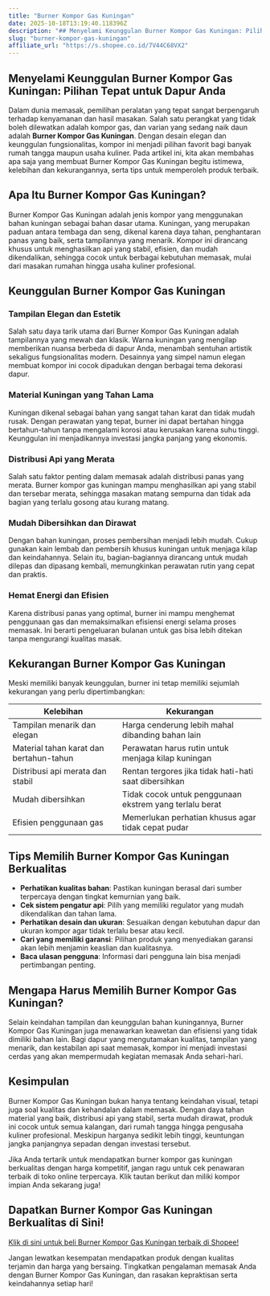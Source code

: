```yaml
---
title: "Burner Kompor Gas Kuningan"
date: 2025-10-18T13:19:40.118396Z
description: "## Menyelami Keunggulan Burner Kompor Gas Kuningan: Pilihan Tepat untuk Dapur Anda..."
slug: "burner-kompor-gas-kuningan"
affiliate_url: "https://s.shopee.co.id/7V44C68VX2"
---
```

## Menyelami Keunggulan Burner Kompor Gas Kuningan: Pilihan Tepat untuk Dapur Anda

Dalam dunia memasak, pemilihan peralatan yang tepat sangat berpengaruh terhadap kenyamanan dan hasil masakan. Salah satu perangkat yang tidak boleh dilewatkan adalah kompor gas, dan varian yang sedang naik daun adalah **Burner Kompor Gas Kuningan**. Dengan desain elegan dan keunggulan fungsionalitas, kompor ini menjadi pilihan favorit bagi banyak rumah tangga maupun usaha kuliner. Pada artikel ini, kita akan membahas apa saja yang membuat Burner Kompor Gas Kuningan begitu istimewa, kelebihan dan kekurangannya, serta tips untuk memperoleh produk terbaik.

## Apa Itu Burner Kompor Gas Kuningan?

Burner Kompor Gas Kuningan adalah jenis kompor yang menggunakan bahan kuningan sebagai bahan dasar utama. Kuningan, yang merupakan paduan antara tembaga dan seng, dikenal karena daya tahan, penghantaran panas yang baik, serta tampilannya yang menarik. Kompor ini dirancang khusus untuk menghasilkan api yang stabil, efisien, dan mudah dikendalikan, sehingga cocok untuk berbagai kebutuhan memasak, mulai dari masakan rumahan hingga usaha kuliner profesional.

## Keunggulan Burner Kompor Gas Kuningan

### Tampilan Elegan dan Estetik

Salah satu daya tarik utama dari Burner Kompor Gas Kuningan adalah tampilannya yang mewah dan klasik. Warna kuningan yang mengilap memberikan nuansa berbeda di dapur Anda, menambah sentuhan artistik sekaligus fungsionalitas modern. Desainnya yang simpel namun elegan membuat kompor ini cocok dipadukan dengan berbagai tema dekorasi dapur.

### Material Kuningan yang Tahan Lama

Kuningan dikenal sebagai bahan yang sangat tahan karat dan tidak mudah rusak. Dengan perawatan yang tepat, burner ini dapat bertahan hingga bertahun-tahun tanpa mengalami korosi atau kerusakan karena suhu tinggi. Keunggulan ini menjadikannya investasi jangka panjang yang ekonomis.

### Distribusi Api yang Merata

Salah satu faktor penting dalam memasak adalah distribusi panas yang merata. Burner kompor gas kuningan mampu menghasilkan api yang stabil dan tersebar merata, sehingga masakan matang sempurna dan tidak ada bagian yang terlalu gosong atau kurang matang.

### Mudah Dibersihkan dan Dirawat

Dengan bahan kuningan, proses pembersihan menjadi lebih mudah. Cukup gunakan kain lembab dan pembersih khusus kuningan untuk menjaga kilap dan keindahannya. Selain itu, bagian-bagiannya dirancang untuk mudah dilepas dan dipasang kembali, memungkinkan perawatan rutin yang cepat dan praktis.

### Hemat Energi dan Efisien

Karena distribusi panas yang optimal, burner ini mampu menghemat penggunaan gas dan memaksimalkan efisiensi energi selama proses memasak. Ini berarti pengeluaran bulanan untuk gas bisa lebih ditekan tanpa mengurangi kualitas masak.

## Kekurangan Burner Kompor Gas Kuningan

Meski memiliki banyak keunggulan, burner ini tetap memiliki sejumlah kekurangan yang perlu dipertimbangkan:

| Kelebihan | Kekurangan |
|------------|--------------|
| Tampilan menarik dan elegan | Harga cenderung lebih mahal dibanding bahan lain |
| Material tahan karat dan bertahun-tahun | Perawatan harus rutin untuk menjaga kilap kuningan |
| Distribusi api merata dan stabil | Rentan tergores jika tidak hati-hati saat dibersihkan |
| Mudah dibersihkan | Tidak cocok untuk penggunaan ekstrem yang terlalu berat |
| Efisien penggunaan gas | Memerlukan perhatian khusus agar tidak cepat pudar |

## Tips Memilih Burner Kompor Gas Kuningan Berkualitas

- **Perhatikan kualitas bahan**: Pastikan kuningan berasal dari sumber terpercaya dengan tingkat kemurnian yang baik.
- **Cek sistem pengatur api**: Pilih yang memiliki regulator yang mudah dikendalikan dan tahan lama.
- **Perhatikan desain dan ukuran**: Sesuaikan dengan kebutuhan dapur dan ukuran kompor agar tidak terlalu besar atau kecil.
- **Cari yang memiliki garansi**: Pilihan produk yang menyediakan garansi akan lebih menjamin keaslian dan kualitasnya.
- **Baca ulasan pengguna**: Informasi dari pengguna lain bisa menjadi pertimbangan penting.

## Mengapa Harus Memilih Burner Kompor Gas Kuningan?

Selain keindahan tampilan dan keunggulan bahan kuningannya, Burner Kompor Gas Kuningan juga menawarkan keawetan dan efisiensi yang tidak dimiliki bahan lain. Bagi dapur yang mengutamakan kualitas, tampilan yang menarik, dan kestabilan api saat memasak, kompor ini menjadi investasi cerdas yang akan mempermudah kegiatan memasak Anda sehari-hari.

## Kesimpulan

Burner Kompor Gas Kuningan bukan hanya tentang keindahan visual, tetapi juga soal kualitas dan kehandalan dalam memasak. Dengan daya tahan material yang baik, distribusi api yang stabil, serta mudah dirawat, produk ini cocok untuk semua kalangan, dari rumah tangga hingga pengusaha kuliner profesional. Meskipun harganya sedikit lebih tinggi, keuntungan jangka panjangnya sepadan dengan investasi tersebut.

Jika Anda tertarik untuk mendapatkan burner kompor gas kuningan berkualitas dengan harga kompetitif, jangan ragu untuk cek penawaran terbaik di toko online terpercaya. Klik tautan berikut dan miliki kompor impian Anda sekarang juga!

## Dapatkan Burner Kompor Gas Kuningan Berkualitas di Sini!

[Klik di sini untuk beli Burner Kompor Gas Kuningan terbaik di Shopee!](https://s.shopee.co.id/7V44C68VX2)

Jangan lewatkan kesempatan mendapatkan produk dengan kualitas terjamin dan harga yang bersaing. Tingkatkan pengalaman memasak Anda dengan Burner Kompor Gas Kuningan, dan rasakan kepraktisan serta keindahannya setiap hari!